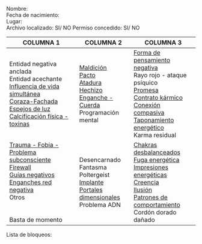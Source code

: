Nombre:<br>
Fecha de nacimiento:<br>
Lugar:<br>
Archivo localizado: SI/ NO
Permiso concedido: SI/ NO

| COLUMNA 1                                                                                                                                           | COLUMNA 2                                                                                 | COLUMNA 3                                                                                                                                                      |
|-----------------------------------------------------------------------------------------------------------------------------------------------------|-------------------------------------------------------------------------------------------|----------------------------------------------------------------------------------------------------------------------------------------------------------------|
| Entidad negativa anclada<br>Entidad acechante<br>[Influencia de vida simultánea](/peticiones/vida-simultanea.md)<br>[Coraza-Fachada](/peticiones/coraza.md)<br>[Espejos de luz](/peticiones/espejos.md)<br>[Calcificación física - toxinas](/peticiones/cacificacion.md) | [Maldición](/peticiones/maldicion.md)<br>[Pacto](/peticiones/pacto.md)<br>[Atadura](/peticiones/atadura.md)<br>[Hechizo](/peticiones/hechizo.md)<br>[Enganche - Cuerda](/peticiones/enganche.md)<br>Programación mental     | [Forma de pensamiento negativa](/peticiones/forma-pensamiento-negativa.md)<br>Rayo rojo - ataque psíquico<br>[Promesa](/peticiones/promesa.md)<br>[Contrato kármico](/peticiones/contrato-karmico.md)<br>[Conexión compasiva](/peticiones/conexion-compasiva.md)<br>[Taponamiento energético](/peticiones/taponamiento.md)<br>Karma residual |
| [Trauma - Fobia - Problema subconsciente](/peticiones/trauma.md)<br>[Firewall](/peticiones/firewall.md)<br>[Guías negativos](/peticiones/guias.md)<br>[Enganches red negativa](/peticiones/enganches-red.md)<br>Otros<br><br><br>Basta de momento               | Desencarnado<br>Fantasma<br>Poltergeist<br>[Implante](/peticiones/implante.md)<br>[Portales dimensionales](/peticiones/portales.md)<br>Problema ADN | [Chakras desbalanceados](/peticiones/chakras.md)<br>[Fuga energética](/peticiones/fuga.md)<br>[Impresiones energéticas](/peticiones/impresion.md)<br>[Creencia](/peticiones/creencia.md)<br>[Ilusión](/peticiones/ilusion.md)<br>[Patrones de comportamiento](/peticiones/patrones.md)<br>Cordón dorado dañado                                      |                                   |


Lista de bloqueos:
